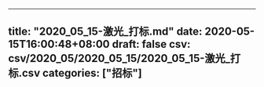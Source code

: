 
---
title: "2020_05_15-激光_打标.md"
date: 2020-05-15T16:00:48+08:00
draft: false
csv: csv/2020_05/2020_05_15/2020_05_15-激光_打标.csv
categories: ["招标"]
---
